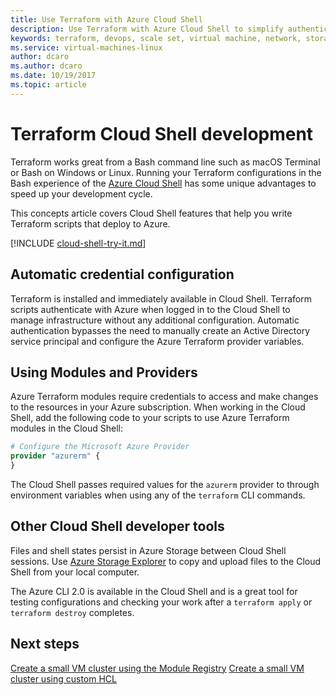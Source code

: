 ```yaml
---
title: Use Terraform with Azure Cloud Shell
description: Use Terraform with Azure Cloud Shell to simplify authentication and template configuration.
keywords: terraform, devops, scale set, virtual machine, network, storage, modules
ms.service: virtual-machines-linux
author: dcaro
ms.author: dcaro
ms.date: 10/19/2017
ms.topic: article
---
```


# Terraform Cloud Shell development 

Terraform works great from a Bash command line such as macOS Terminal or Bash on Windows or Linux. Running your Terraform configurations in the Bash experience of the [Azure Cloud Shell](/azure/cloud-shell/overview) has some unique advantages to speed up your development cycle.

This concepts article covers Cloud Shell features that help you write Terraform scripts that deploy to Azure.

[!INCLUDE [cloud-shell-try-it.md](../../includes/cloud-shell-try-it.md)]

## Automatic credential configuration

Terraform is installed and immediately available in Cloud Shell. Terraform scripts authenticate with Azure when logged in to the Cloud Shell to manage infrastructure without any additional configuration. Automatic authentication bypasses the need to manually create an Active Directory service principal and configure the Azure Terraform provider variables.


## Using Modules and Providers

Azure Terraform modules require credentials to access and make changes to the resources in your Azure subscription. When working in the Cloud Shell, add the following code to your scripts to use Azure Terraform modules in the Cloud Shell:

```tf
# Configure the Microsoft Azure Provider
provider "azurerm" {
}
```

The Cloud Shell passes required values for the `azurerm` provider to through environment variables when using any of the `terraform` CLI commands.

## Other Cloud Shell developer tools

Files and shell states persist in Azure Storage between Cloud Shell sessions. Use [Azure Storage Explorer](/azure/vs-azure-tools-storage-manage-with-storage-explorer) to copy and upload files to the Cloud Shell from your local computer.

The Azure CLI 2.0 is available in the Cloud Shell and is  a great tool for testing configurations and checking your work after a `terraform apply` or `terraform destroy` completes.


## Next steps

[Create a small VM cluster using the Module Registry](terraform-create-vm-cluster-module.md)
[Create a small VM cluster using custom HCL](terraform-create-vm-cluster-with-infrastructure.md)
